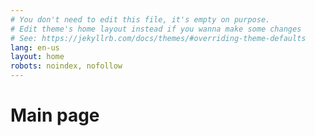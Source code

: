 ```yaml
---
# You don't need to edit this file, it's empty on purpose.
# Edit theme's home layout instead if you wanna make some changes
# See: https://jekyllrb.com/docs/themes/#overriding-theme-defaults
lang: en-us
layout: home
robots: noindex, nofollow
---
```


<h1>Main page</h1>
